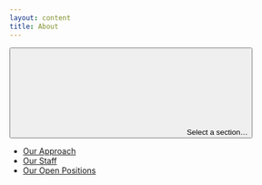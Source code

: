 ```yaml
---
layout: content
title: About
---
```


<div class="uw-full-row">
<div class="uw-row uw-flex-reverse">

<!-- Body content -->
<div class="uw-col uw-body">
</div>
<aside class="uw-col uw-sidebar">
<button class="uw-button-unstyle uw-side-nav-button"><svg aria-hidden="true" focusable="false"><use xmlns:xlink="http://www.w3.org/1999/xlink" xlink:href="#uw-symbol-caret-down"></use></svg> Select a section…</button>

<!-- Sidebar nav -->
<div class="uw-side-nav">
<ul>
<li><a href="{{ '/approach' | relative_url }}">Our Approach</a></li>
<li><a href="{{ '/people' | relative_url }}">Our Staff</a></li>
<li><a href="{{ '/jobs' | relative_url }}">Our Open Positions</a></li>
</ul>
</div>
</aside>
</div>
</div>